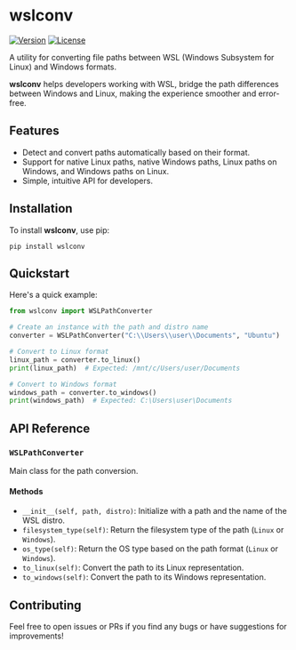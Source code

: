 # wslconv

[![Version](https://img.shields.io/pypi/v/wslconv)](https://pypi.org/project/wslconv)
[![License](https://img.shields.io/pypi/l/wslconv)](https://github.com/lashahub/wslconv/blob/main/LICENSE)

A utility for converting file paths between WSL (Windows Subsystem for Linux) and Windows formats.

**wslconv** helps developers working with WSL, bridge the path differences between Windows and Linux, making the
experience smoother and error-free.

## Features

- Detect and convert paths automatically based on their format.
- Support for native Linux paths, native Windows paths, Linux paths on Windows, and Windows paths on Linux.
- Simple, intuitive API for developers.

## Installation

To install **wslconv**, use pip:

```
pip install wslconv
```

## Quickstart

Here's a quick example:

```python
from wslconv import WSLPathConverter

# Create an instance with the path and distro name
converter = WSLPathConverter("C:\\Users\\user\\Documents", "Ubuntu")

# Convert to Linux format
linux_path = converter.to_linux()
print(linux_path)  # Expected: /mnt/c/Users/user/Documents

# Convert to Windows format
windows_path = converter.to_windows()
print(windows_path)  # Expected: C:\Users\user\Documents
```

## API Reference

### `WSLPathConverter`

Main class for the path conversion.

#### Methods

- `__init__(self, path, distro)`: Initialize with a path and the name of the WSL distro.
- `filesystem_type(self)`: Return the filesystem type of the path (`Linux` or `Windows`).
- `os_type(self)`: Return the OS type based on the path format (`Linux` or `Windows`).
- `to_linux(self)`: Convert the path to its Linux representation.
- `to_windows(self)`: Convert the path to its Windows representation.

## Contributing

Feel free to open issues or PRs if you find any bugs or have suggestions for improvements!
